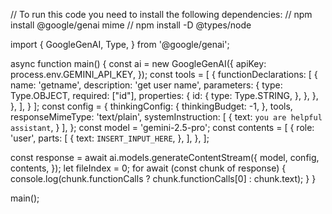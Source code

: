 // To run this code you need to install the following dependencies:
// npm install @google/genai mime
// npm install -D @types/node

import {
  GoogleGenAI,
  Type,
} from '@google/genai';

async function main() {
  const ai = new GoogleGenAI({
    apiKey: process.env.GEMINI_API_KEY,
  });
  const tools = [
    {
      functionDeclarations: [
        {
          name: 'getname',
          description: 'get user name',
          parameters: {
            type: Type.OBJECT,
            required: ["id"],
            properties: {
              id: {
                type: Type.STRING,
              },
            },
          },
        },
      ],
    }
  ];
  const config = {
    thinkingConfig: {
      thinkingBudget: -1,
    },
    tools,
    responseMimeType: 'text/plain',
    systemInstruction: [
        {
          text: `you are helpful assistant`,
        }
    ],
  };
  const model = 'gemini-2.5-pro';
  const contents = [
    {
      role: 'user',
      parts: [
        {
          text: `INSERT_INPUT_HERE`,
        },
      ],
    },
  ];

  const response = await ai.models.generateContentStream({
    model,
    config,
    contents,
  });
  let fileIndex = 0;
  for await (const chunk of response) {
    console.log(chunk.functionCalls ? chunk.functionCalls[0] : chunk.text);
  }
}

main();
